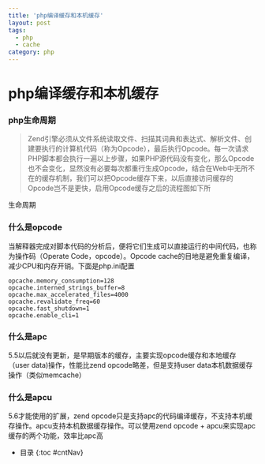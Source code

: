 ```yaml
---
title: 'php编译缓存和本机缓存'
layout: post
tags:
  - php
  - cache
category: php
---
```


# php编译缓存和本机缓存

### php生命周期

> Zend引擎必须从文件系统读取文件、扫描其词典和表达式、解析文件、创建要执行的计算机代码（称为Opcode），最后执行Opcode。每一次请求PHP脚本都会执行一遍以上步骤，如果PHP源代码没有变化，那么Opcode也不会变化，显然没有必要每次都重行生成Opcode，结合在Web中无所不在的缓存机制，我们可以把Opcode缓存下来，以后直接访问缓存的Opcode岂不是更快，启用Opcode缓存之后的流程图如下所

生命周期

### 什么是opcode

当解释器完成对脚本代码的分析后，便将它们生成可以直接运行的中间代码，也称为操作码（Operate Code，opcode）。Opcode cache的目地是避免重复编译，减少CPU和内存开销。下面是php.ini配置


```
opcache.memory_consumption=128
opcache.interned_strings_buffer=8
opcache.max_accelerated_files=4000
opcache.revalidate_freq=60
opcache.fast_shutdown=1
opcache.enable_cli=1
```

### 什么是apc

5.5以后就没有更新，是早期版本的缓存，主要实现opcode缓存和本地缓存（user data)操作，性能比zend opcode略差，但是支持user data本机数据缓存操作（类似memcache）

### 什么是apcu

5.6才能使用的扩展，zend opcode只是支持apc的代码编译缓存，不支持本机缓存操作。apcu支持本机数据缓存操作。可以使用zend opcode + apcu来实现apc缓存的两个功能，效率比apc高



* 目录
{:toc #cntNav}




